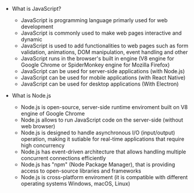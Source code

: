 - What is JavaScript?
    - JavaScript is programming language primarly used for web development
    - JavaScript is commonly used to make web pages interactive and dynamic
    - JavaScript is used to add functionalities to web pages such as form validation, animations, DOM manipulation, event handling and other
    - JavaScript runs in the browser's built in engine (V8 engine for Google Chrome  or SpiderMonkey engine for Mozilla Firefox)
    - JavaScript can be used for server-side applications (with Node.js)
    - JavaScript can be used for mobile applications (with React Native)
    - JavaScript can be used for desktop applications (With Electron)

- What is Node.js
    - Node.js is open-source, server-side runtime enviroment built on V8 engine of Google Chrome
    - Node.js allows to run JavaScript code on the server-side (without web browser)
    - Node.js is designed to handle asynchronous I/O (input/output) operation, making it sutiable for real-time applications that require high concurrency
    - Node.js has event-driven architecture that allows handling multiple concurrent connections efficiently
    - Node.js has "npm" (Node Package Manager), that is providing access to open-source libraries and frameworks
    - Node.js is cross-platform enviroment (it is compatible with different operating systems Windows, macOS, Linux)
